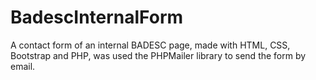# BadescInternalForm
A contact form of an internal BADESC page, made with HTML, CSS, Bootstrap and PHP, was used the PHPMailer library to send the form by email.
